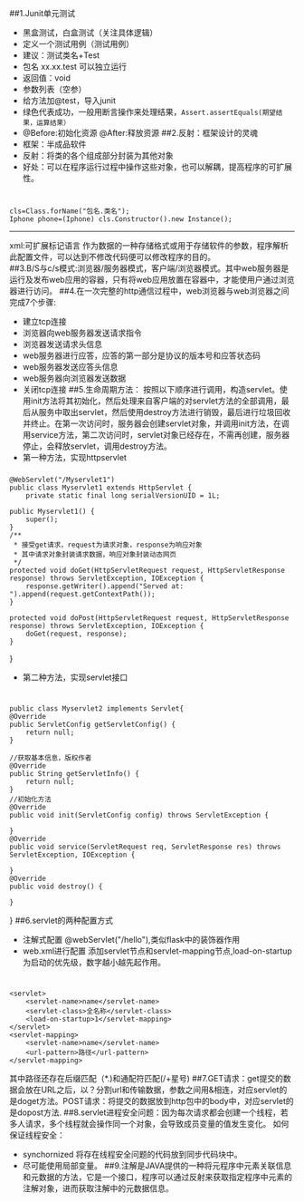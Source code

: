 ##1.Junit单元测试 
*	黑盒测试，白盒测试（关注具体逻辑）
*	定义一个测试用例（测试用例） 
*	建议：测试类名+Test 
*	包名 xx.xx.test  可以独立运行 
*   返回值：void 
*	参数列表（空参）
*	给方法加@test，导入junit
*	绿色代表成功，一般用断言操作来处理结果，`Assert.assertEquals(期望结果，运算结果）`
*	@Before:初始化资源 @After:释放资源
##2.反射：框架设计的灵魂
*	框架：半成品软件 
*	反射：将类的各个组成部分封装为其他对象
*	好处：可以在程序运行过程中操作这些对象，也可以解耦，提高程序的可扩展性。
#
	cls=Class.forName("包名.类名");
	Iphone phone=(Iphone) cls.Constructor().new Instance();


----------
xml:可扩展标记语言  作为数据的一种存储格式或用于存储软件的参数，程序解析此配置文件，可以达到不修改代码便可以修改程序的目的。	
##3.B/S与c/s模式:浏览器/服务器模式，客户端/浏览器模式。其中web服务器是运行及发布web应用的容器，只有将web应用放置在容器中，才能使用户通过浏览器进行访问。
##4.在一次完整的http通信过程中，web浏览器与web浏览器之间完成7个步骤:
*	建立tcp连接 
*	浏览器向web服务器发送请求指令
*	浏览器发送请求头信息
*	web服务器进行应答，应答的第一部分是协议的版本号和应答状态码
*	web服务器发送应答头信息
*	web服务器向浏览器发送数据
*	关闭tcp连接
##5.生命周期方法：
按照以下顺序进行调用，构造servlet。使用init方法将其初始化，然后处理来自客户端的对servlet方法的全部调用，最后从服务中取出servlet，然后使用destroy方法进行销毁，最后进行垃圾回收并终止。在第一次访问时，服务器会创建servlet对象，并调用init方法，在调用service方法，第二次访问时，servlet对象已经存在，不需再创建，服务器停止，会释放servlet，调用destroy方法。
*	第一种方法，实现httpservlet
###  ###
	@WebServlet("/Myservlet1")
	public class Myservlet1 extends HttpServlet {
		private static final long serialVersionUID = 1L;

    public Myservlet1() {
        super();
    }
	/**
	 * 接受get请求，request为请求对象，response为响应对象
	 * 其中请求对象封装请求数据，响应对象封装动态网页
	 */
	protected void doGet(HttpServletRequest request, HttpServletResponse response) throws ServletException, IOException {
		response.getWriter().append("Served at: ").append(request.getContextPath());
	}

	protected void doPost(HttpServletRequest request, HttpServletResponse response) throws ServletException, IOException {
		doGet(request, response);
	}

}
*	第二种方法，实现servlet接口
#
	public class Myservlet2 implements Servlet{
	@Override
	public ServletConfig getServletConfig() {
		return null;
	}

	//获取基本信息，版权作者
	@Override
	public String getServletInfo() {
		return null;
	}
	//初始化方法
	@Override
	public void init(ServletConfig config) throws ServletException {
		
	}
	@Override
	public void service(ServletRequest req, ServletResponse res) throws ServletException, IOException {
		
	}
	@Override
	public void destroy() {
		
	}
}
##6.servlet的两种配置方式
*	注解式配置 @webServlet("/hello"),类似flask中的装饰器作用
*	web.xml进行配置
添加servlet节点和servlet-mapping节点,load-on-startup为启动的优先级，数字越小越先起作用。
#
	<servlet>
		<servlet-name>name</servlet-name>
		<servlet-class>全名称</servlet-class>
		<load-on-startup>1</servlet-mapping>
	</servlet>
	<servlet-mapping>
		<servlet-name>name</servlet-name>
		<url-pattern>路径</url-pattern>
	</servlet-mapping>
其中路径还存在后缀匹配（*.)和通配符匹配(/+星号)
##7.GET请求：get提交的数据会放在URL之后，以？分割url和传输数据，参数之间用&相连，对应servlet的是doget方法。POST请求：将提交的数据放到http包中的body中，对应servlet的是dopost方法.
##8.servlet进程安全问题：因为每次请求都会创建一个线程，若多人请求，多个线程就会操作同一个对象，会导致成员变量的值发生变化。
如何保证线程安全：
*	synchornized  将存在线程安全问题的代码放到同步代码块中。
*	尽可能使用局部变量。
##9.注解是JAVA提供的一种将元程序中元素关联信息和元数据的方法，它是一个接口，程序可以通过反射来获取指定程序中元素的注解对象，进而获取注解中的元数据信息。